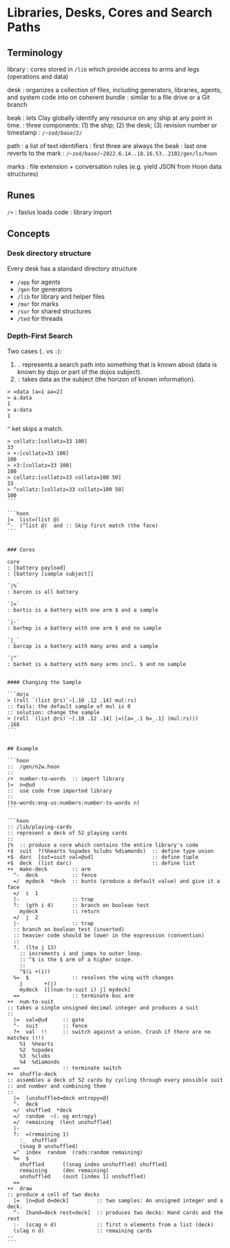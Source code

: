 # Libraries, Desks, Cores and Search Paths

## Terminology

library
: cores stored in `/lib` which provide access to arms and legs (operations and data)

desk
: organizes a collection of files, including generators, libraries, agents, and system code into on coherent bundle
: similar to a file drive or a Git branch

beak
: lets Clay globally identify any resource on any ship at any point in time.
: three components: (1) the ship; (2) the desk; (3) revision number or timestamp
: `/~zod/base/2/`

path
: a list of text identifiers
: first three are always the beak
: last one reverts to the mark
: `/~zod/base/~2022.6.14..18.16.53..2102/gen/ls/hoon`

marks
: file extension + conversation rules (e.g. yield JSON from Hoon data structures)

## Runes

`/+`
: faslus loads code
: library import

## Concepts

### Desk directory structure

Every desk has a standard directory structure
- `/app` for agents
- `/gen` for generators
- `/lib` for library and helper files
- `/mar` for marks
- `/sur` for shared structures
- `/ted` for threads

### Depth-First Search

Two cases (`.` vs `:`):
1. `.` represents a search path into something that is known about (data is known by dojo or part of the dojos subject).
2. `:` takes data as the subject (the horizon of known information).

```dojo
> =data [a=1 aa=2]
> a.data
1
> a:data
1
```

`^` ket skips a match.

````dojo
> collatz:[collatz=33 100]
33
> +:[collatz=33 100]
100
> +3:[collatz=33 100]
100
> collatz:[collatz=33 collatz=100 50]
33
> ^collatz:[collatz=33 collatz=100 50]
100
```

```hoon
|=  list=(list @)
^-  (^list @)  and :: Skip first match (the face)
```


### Cores

core
: [battery payload]
: [battery [sample subject]]

`|%`
: barcen is all battery

`|=`
: bartis is a battery with one arm $ and a sample

`|-`
: barhep is a battery with one arm $ and no sample

`|_`
: barcap is a battery with many arms and a sample

`|^`
: barket is a battery with many arms incl. $ and no sample


#### Changing the Sample

```dojo
> (roll `(list @rs)`~[.10 .12 .14] mul:rs)
:: fails: the default sample of mul is 0
:: solution: change the sample
> (roll `(list @rs)`~[.10 .12 .14] |=([a=_.1 b=_.1] (mul:rs)))
.168
```


## Example

```hoon
::  /gen/n2w.hoon
::
/+  number-to-words  :: import library
|=  n=@ud
::  use code from imported library
::
(to-words:eng-us:numbers:number-to-words n)
```

```hoon
:: /lib/playing-cards
:: represent a deck of 52 playing cards
::
|%  :: produce a core which contains the entire library's code
+$  suit  ?(%hearts %spades %clubs %diamonds)  :: define type union
+$  darc  [sut=suit val=@ud]                   :: define tuple
+$  deck  (list darc)                          :: define list
++  make-deck        :: arm
  ^-  deck           :: fence
  =/  mydeck  *deck  :: bunts (produce a default value) and give it a face
  =/  i  1
  |-                 :: trap
  ?:  (gth i 4)      :: branch on boolean test
    mydeck           :: return
  =/  j  2
  |-                 :: trap
  :: branch on boolean test (inverted)
  :: heavier code should be lower in the expression (convention)
  ::
  ?.  (lte j 13)
    :: increments i and jumps to outer loop.
    :: ^$ is the $ arm of a higher scope.
    ::
    ^$(i +(i))
  %=  $              :: resolves the wing with changes
    j       +(j)
    mydeck  [[(num-to-suit i) j] mydeck]
  ==                 :: terminate buc arm
++  num-to-suit
:: takes a single unsigned decimal integer and produces a suit
::
  |=  val=@ud     :: gate
  ^-  suit        :: fence
  ?+  val  !!     :: switch against a union. Crash if there are no matches (!!)
    %1  %hearts
    %2  %spades
    %3  %clubs
    %4  %diamonds
  ==              :: terminate switch
++  shuffle-deck
:: assembles a deck of 52 cards by cycling through every possible suit
:: and number and combining them
::
  |=  [unshuffled=deck entropy=@]
  ^-  deck
  =/  shuffled  *deck
  =/  random  ~(. og entropy)
  =/  remaining  (lent unshuffled)
  |-
  ?:  =(remaining 1)
    :_  shuffled
    (snag 0 unshuffled)
  =^  index  random  (rads:random remaining)
  %=  $
    shuffled      [(snag index unshuffled) shuffled]
    remaining     (dec remaining)
    unshuffled    (oust [index 1] unshuffled)
  ==
++  draw
:: produce a cell of two decks
  |=  [n=@ud d=deck]         :: two samples: An unsigned integer and a deck.
  ^-  [hand=deck rest=deck]  :: produces two decks: Hand cards and the rest
  :-  (scag n d)             :: first n elements from a list (deck)
  (slag n d)                 :: remaining cards
--
```
